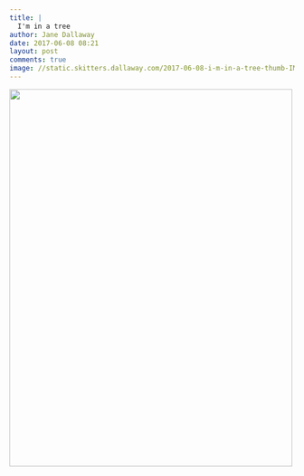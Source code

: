 ```yaml
---
title: |
  I'm in a tree
author: Jane Dallaway
date: 2017-06-08 08:21
layout: post
comments: true
image: //static.skitters.dallaway.com/2017-06-08-i-m-in-a-tree-thumb-IMG_5806.JPG
---
```


<div>
        <a href="//static.skitters.dallaway.com/2017-06-08-i-m-in-a-tree-fullsize-IMG_5806.JPG">
          <img src="//static.skitters.dallaway.com/2017-06-08-i-m-in-a-tree-thumb-IMG_5806.JPG" width="500" height="667"/>
        </a>
      </div>


  
      